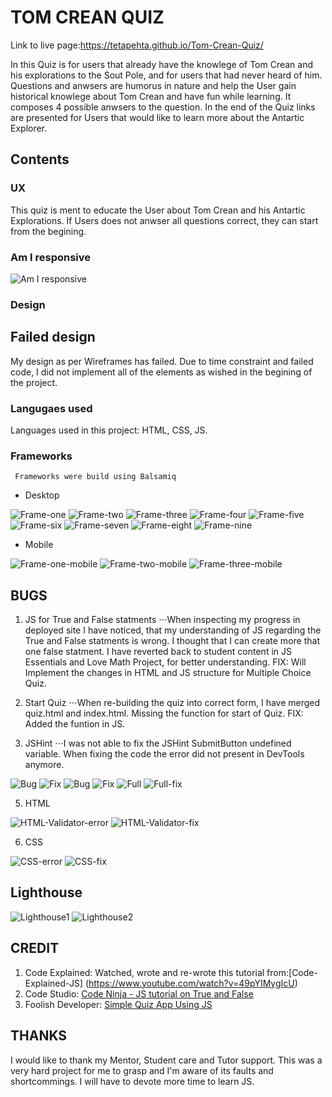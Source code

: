  # TOM CREAN QUIZ

 Link to live page:https://tetapehta.github.io/Tom-Crean-Quiz/

 In this Quiz is for users that already have the knowlege of Tom Crean and his explorations to the Sout Pole, 
 and for users that had never heard of him. Questions and anwsers are humorus in nature and help the User gain historical knowlege 
 about Tom Crean and have fun while learning. It composes 4 possible anwsers to the question. In the end of the Quiz links are presented for Users that would like to learn more about the Antartic Explorer.

 ## Contents
 
 ### UX
  This quiz is ment to educate the User about Tom Crean and his Antartic Explorations. If Users does not anwser all questions correct, they can start from the begining.
 ### Am I responsive
![Am I responsive](assets/images/Am%20I%20Responsive_%20-%20Google%20Chrome%2026_03_2023%2009_45_37.png)
 ### Design
  ## Failed design
   My design as per Wireframes has failed. Due to time constraint and failed code, I did not implement all of the elements as wished in the begining of the project.
 
 ### Langugaes used
  Languages used in this project: HTML, CSS, JS.
 ### Frameworks
     Frameworks were build using Balsamiq

- Desktop 

![Frame-one](assets/images/wireframe-desktop1.png)
![Frame-two](assets/images/wireframe-desktop2.png)
![Frame-three](assets/images/wireframe-desktop3.png)
![Frame-four](assets/images/wireframe-desktop4.png)
![Frame-five](assets/images/wireframe-desktop5.png)
![Frame-six](assets/images/wireframe-desktop6.png)
![Frame-seven](assets/images/wireframe-desktop7.png)
![Frame-eight](assets/images/wireframe-desktop8.png)
![Frame-nine](assets/images/wireframe-desktop9.png)

- Mobile

![Frame-one-mobile](assets/images/wireframe-mobile1.png)
![Frame-two-mobile](assets/images/wireframe-mobile2.png)
![Frame-three-mobile](assets/images/wireframe-mobile3.png)
    


## BUGS
1. JS for True and False statments
⋅⋅⋅When inspecting my progress in deployed site I have noticed, that my understanding of JS regarding the True and False statments is wrong. I thought that I can create more that one false statment. I have reverted back to student content in JS Essentials and Love Math Project, for better understanding.
FIX:
Will Implement the changes in HTML and JS structure for Multiple Choice Quiz.

2. Start Quiz 
⋅⋅⋅When re-building the quiz into correct form, I have merged quiz.html and index.html. Missing the function for start of Quiz.
FIX:
Added the funtion in JS.

4. JSHint
⋅⋅⋅I was not able to fix the JSHint SubmitButton undefined variable. When fixing the code the error did not present in DevTools anymore.

![Bug](assets/images/bug%20line%2016.png)
![Fix](assets/images/Fixed%20line%2016.png)
![Bug](assets/images/Bug%20line%2020%20%26%2022.png)
![Fix](assets/images/fix%20line%2020%20%26%2022.png)
![Full](assets/images/JSHint%2C%20a%20JavaScript%20Code%20Quality%20Tool%20-%20Google%20Chrome%2026_03_2023%2006_51_08.png)
![Full-fix](assets/images/fullfix.png)

5. HTML

![HTML-Validator-error](assets/images/HTML%20Error.png)
![HTML-Validator-fix](assets/images/HTML%20Fixed.png)

6. CSS

![CSS-error](assets/images/CSS%20bug.png)
![CSS-fix](assets/images/CSS%20fixed%20bug.png)

## Lighthouse

![Lighthouse1](assets/images/Lighthouse1.png)
![Lighthouse2](assets/images/Lighthouse2..png)


## CREDIT 

1. Code Explained: Watched, wrote and re-wrote this tutorial from:[Code-Explained-JS] (https://www.youtube.com/watch?v=49pYIMygIcU)
2. Code Studio: [Code Ninja - JS tutorial on True and False ](https://www.codingninjas.com/)
3. Foolish Developer: [Simple Quiz App Using JS](https://foolishdeveloper.com/javascript-quiz-app/)

## THANKS

I would like to thank my Mentor, Student care and Tutor support. 
This was a very hard project for me to grasp and I'm aware of its faults and shortcommings.
I will have to devote more time to learn JS. 